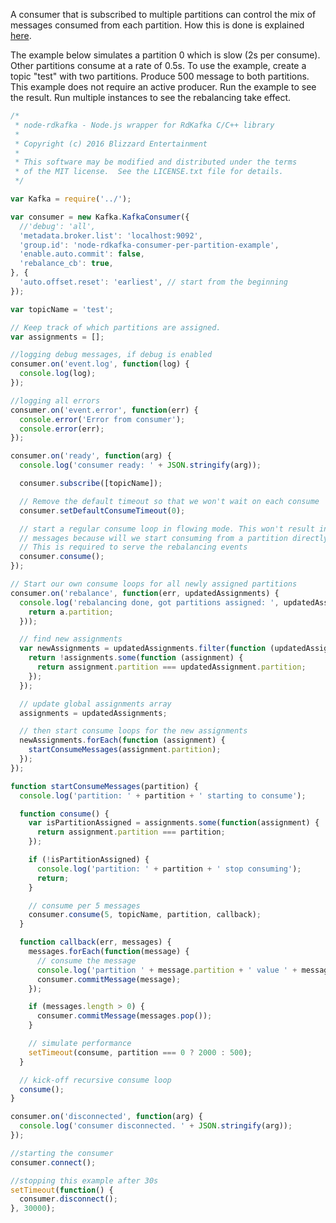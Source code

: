 A consumer that is subscribed to multiple partitions can control the mix of messages consumed from each partition. How this is done is explained [here](https://github.com/confluentinc/librdkafka/wiki/FAQ#what-are-partition-queues-and-why-are-some-partitions-slower-than-others).

The example below simulates a partition 0 which is slow (2s per consume). Other partitions consume at a rate of 0.5s. To use the example, create a topic "test" with two partitions. Produce 500 message to both partitions. This example does not require an active producer. Run the example to see the result. Run multiple instances to see the rebalancing take effect.

```js
/*
 * node-rdkafka - Node.js wrapper for RdKafka C/C++ library
 *
 * Copyright (c) 2016 Blizzard Entertainment
 *
 * This software may be modified and distributed under the terms
 * of the MIT license.  See the LICENSE.txt file for details.
 */

var Kafka = require('../');

var consumer = new Kafka.KafkaConsumer({
  //'debug': 'all',
  'metadata.broker.list': 'localhost:9092',
  'group.id': 'node-rdkafka-consumer-per-partition-example',
  'enable.auto.commit': false,
  'rebalance_cb': true,
}, {
  'auto.offset.reset': 'earliest', // start from the beginning
});

var topicName = 'test';

// Keep track of which partitions are assigned.
var assignments = [];

//logging debug messages, if debug is enabled
consumer.on('event.log', function(log) {
  console.log(log);
});

//logging all errors
consumer.on('event.error', function(err) {
  console.error('Error from consumer');
  console.error(err);
});

consumer.on('ready', function(arg) {
  console.log('consumer ready: ' + JSON.stringify(arg));

  consumer.subscribe([topicName]);

  // Remove the default timeout so that we won't wait on each consume
  consumer.setDefaultConsumeTimeout(0);

  // start a regular consume loop in flowing mode. This won't result in any
  // messages because will we start consuming from a partition directly.
  // This is required to serve the rebalancing events
  consumer.consume();
});

// Start our own consume loops for all newly assigned partitions
consumer.on('rebalance', function(err, updatedAssignments) {
  console.log('rebalancing done, got partitions assigned: ', updatedAssignments.map(function(a) {
    return a.partition;
  }));

  // find new assignments
  var newAssignments = updatedAssignments.filter(function (updatedAssignment) {
    return !assignments.some(function (assignment) {
      return assignment.partition === updatedAssignment.partition;
    });
  });

  // update global assignments array
  assignments = updatedAssignments;

  // then start consume loops for the new assignments
  newAssignments.forEach(function (assignment) {
    startConsumeMessages(assignment.partition);
  });
});

function startConsumeMessages(partition) {
  console.log('partition: ' + partition + ' starting to consume');

  function consume() {
    var isPartitionAssigned = assignments.some(function(assignment) {
      return assignment.partition === partition;
    });

    if (!isPartitionAssigned) {
      console.log('partition: ' + partition + ' stop consuming');
      return;
    }

    // consume per 5 messages
    consumer.consume(5, topicName, partition, callback);
  }

  function callback(err, messages) {
    messages.forEach(function(message) {
      // consume the message
      console.log('partition ' + message.partition + ' value ' + message.value.toString());
      consumer.commitMessage(message);
    });

    if (messages.length > 0) {
      consumer.commitMessage(messages.pop());
    }

    // simulate performance
    setTimeout(consume, partition === 0 ? 2000 : 500);
  }

  // kick-off recursive consume loop
  consume();
}

consumer.on('disconnected', function(arg) {
  console.log('consumer disconnected. ' + JSON.stringify(arg));
});

//starting the consumer
consumer.connect();

//stopping this example after 30s
setTimeout(function() {
  consumer.disconnect();
}, 30000);

```
